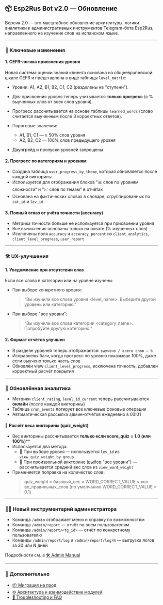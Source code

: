 ## 📦 Esp2Rus Bot v2.0 — Обновление

Версия 2.0 — это масштабное обновление архитектуры, логики аналитики и административных инструментов Telegram-бота Esp2Rus, направленного на изучение слов на испанском языке.

---

### 🚀 Ключевые изменения

#### 1. **CEFR-логика присвоения уровня**

Новая система оценки знаний клиента основана на общеевропейской шкале CEFR и представлена в виде таблицы `level_matrix`:

* Уровни: A1, A2, B1, B2, C1, C2 (разделены на "ступени").
* Для присвоения уровня теперь учитывается **только прогресс** (в % выученных слов от всех слов уровня).
* Прогресс рассчитывается на основе таблицы `learned_words` (слово считается выученным после 3 корректных ответов).
* Пороговые значения:

  * A1, B1, C1 — ≥ 50% слов уровня
  * A2, B2, C2 — 100% слов предыдущего уровня
* Даунгрейд и пропуски уровней запрещены

#### 2. **Прогресс по категориям и уровням**

* Создана таблица `user_progress_by_theme`, которая обновляется после каждой викторины
* Используется для отображения блоков "📊 слов по уровням сложности" и "📈 слов по темам" в отчётах
* Основана на фактических словах в словаре, сгруппированных по `cat_id` и `lev_id`

#### 3. **Полный отказ от учёта точности (accuracy)**

* Метрика точности больше не используется при присвоении уровня
* Все вычисления основаны только на охвате (% изученных слов)
* Исключены поля `accuracy` и `accuracy_percent` из `client_analytics`, `client_level_progress`, `user_report`

---

### 🛠 UX-улучшения

#### 1. **Уведомление при отсутствии слов**

Если все слова в категории или на уровне изучены:

* При выборе конкретного уровня:

  > "Вы изучили все слова уровня <level_name>. Выберите другой уровень или категорию."

* При выборе "все уровни":

  > "Вы изучили все слова категории <category_name>. Попробуйте другую категорию."

#### 2. **Формат отчётов улучшен**

* В разделе уровней теперь отображается: `выучено / всего слов — %`
* Исправлены баги, когда прогресс по уровню показывал 100%, даже если выучено только часть слов
* Обновлён view `client_level_progress`, исключена точность, добавлен корректный расчёт покрытия

---

### 🧮 Обновлённая аналитика

* Метрики `client_rating`, `level_id_current` теперь рассчитываются **онлайн** (после каждой викторины)
* Таблица `cron_events` логирует все ключевые фоновые операции
* Автоматическая рассылка админ-отчётов ежедневно в 00:01

#### 🎯 Расчёт веса викторины (quiz_weight)

* Вес викторины рассчитывается **только если score_quiz = 1.0 (или 100%)****
* Используется два метода:
  * 📌 При выборе уровня — используется `lev_id` из `view_quiz_weight_by_group`
  * 📌 При произвольной викторине (выбор "все уровни") — рассчитывается средний вес слов из `view_word_weight`
* Применяется поправка на количество слов:
  > quiz_weight = базовый_вес × WORD_CORRECT_VALUE × кол-во_правильных_слов (по умолчанию WORD_CORRECT_VALUE = 0.1)


---

### 👨‍💻 Новый инструментарий администратора

* Команда `/admin` отображает меню и справку по возможностям
* Команда `/admin/report` — отчёт по всем пользователям
* Команда `/admin/report/<tg_id>` — отчёт по конкретному пользователю
* Команды `/admin/report/log` и `/admin/report/log/N` — выгрузка логов за 30 или N дней

Подробности см. в [🛠 Admin Manual](admin_manual.md)

---

### 📂 Дополнительно

* [📦 Миграция на прод](README_Prod_Migration.md)
* [⚙️ Архитектура и взаимодействие модулей](architecture.md)
* [🐛 Troubleshooting и FAQ](troubleshooting.md)
